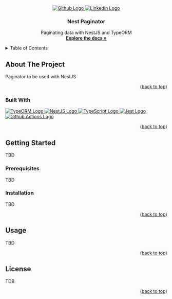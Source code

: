 <a name="readme-top"></a>
<br />

<div align="center">
  <a href="https://github.com/brunosm16">
	<img src="https://img.shields.io/badge/github-%23121011.svg?style=for-the-badge&logo=github&logoColor=white" alt="Github Logo">
  </a>

<a href="https://github.com/brunosm16">
	<img src="https://img.shields.io/badge/linkedin-%230077B5.svg?style=for-the-badge&logo=linkedin&logoColor=white" alt="Linkedin Logo">
  </a>

<h3 align="center">Nest Paginator</h3>

  <p align="center">
    Paginating data with NestJS and TypeORM
    <br />
    <a href="https://github.com/github_username/repo_name"><strong>Explore the docs »</strong></a>
  </p>
</div>

<details>
  <summary>Table of Contents</summary>
  <ol>
    <li>
      <a href="#about-the-project">About The Project</a>
      <ul>
        <li><a href="#built-with">Built With</a></li>
      </ul>
    </li>
    <li>
      <a href="#getting-started">Getting Started</a>
      <ul>
        <li><a href="#prerequisites">Prerequisites</a></li>
        <li><a href="#installation">Installation</a></li>
      </ul>
    </li>
    <li><a href="#usage">Usage</a></li>
    <li><a href="#license">License</a></li>
  </ol>
</details>

## About The Project

Paginator to be used with NestJS

<p align="right">(<a href="#readme-top">back to top</a>)</p>

### Built With

<a href="https://typeorm.io/">
	<img src="https://ziadoua.github.io/m3-Markdown-Badges/badges/TypeORM/typeorm1.svg" alt="TypeORM Logo">
</a>

<a href="https://nestjs.com/">
	<img src="https://img.shields.io/badge/nestjs-%23E0234E.svg?style=for-the-badge&logo=nestjs&logoColor=white" alt="NestJS Logo">
</a>

<a href="https://www.typescriptlang.org/">
	<img src="https://img.shields.io/badge/typescript-%23007ACC.svg?style=for-the-badge&logo=typescript&logoColor=white" alt="TypeScript Logo">
</a>

<a href="https://jestjs.io/pt-BR/">
	<img src="https://img.shields.io/badge/-jest-%23C21325?style=for-the-badge&logo=jest&logoColor=white" alt="Jest Logo">
</a>

<a href="https://docs.github.com/en/actions">
	<img src="https://img.shields.io/badge/github%20actions-%232671E5.svg?style=for-the-badge&logo=githubactions&logoColor=white" alt="Github Actions Logo">
</a>

<p align="right">(<a href="#readme-top">back to top</a>)</p>

## Getting Started

TBD

### Prerequisites

TBD

### Installation

TBD

<p align="right">(<a href="#readme-top">back to top</a>)</p>

## Usage

TBD

<p align="right">(<a href="#readme-top">back to top</a>)</p>

## License

TDB

<p align="right">(<a href="#readme-top">back to top</a>)</p>

